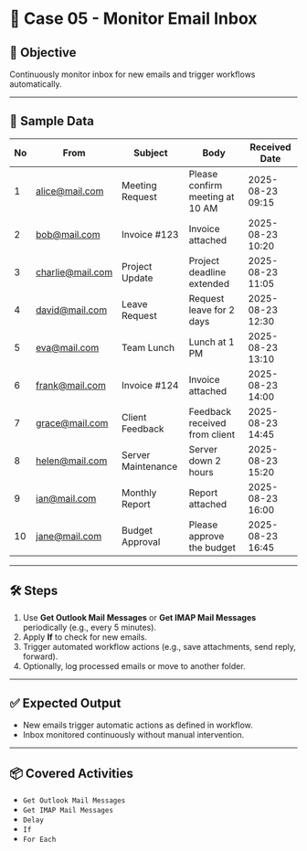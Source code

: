 # 📘 Case 05 - Monitor Email Inbox

## 🎯 Objective
Continuously monitor inbox for new emails and trigger workflows automatically.

---

## 📝 Sample Data
| No  | From                | Subject           | Body                          | Received Date       |
|-----|-------------------|-----------------|------------------------------|------------------|
| 1   | alice@mail.com    | Meeting Request  | Please confirm meeting at 10 AM  | 2025-08-23 09:15 |
| 2   | bob@mail.com      | Invoice #123     | Invoice attached                  | 2025-08-23 10:20 |
| 3   | charlie@mail.com  | Project Update   | Project deadline extended         | 2025-08-23 11:05 |
| 4   | david@mail.com    | Leave Request    | Request leave for 2 days          | 2025-08-23 12:30 |
| 5   | eva@mail.com      | Team Lunch       | Lunch at 1 PM                     | 2025-08-23 13:10 |
| 6   | frank@mail.com    | Invoice #124     | Invoice attached                  | 2025-08-23 14:00 |
| 7   | grace@mail.com    | Client Feedback  | Feedback received from client     | 2025-08-23 14:45 |
| 8   | helen@mail.com    | Server Maintenance | Server down 2 hours            | 2025-08-23 15:20 |
| 9   | ian@mail.com      | Monthly Report   | Report attached                   | 2025-08-23 16:00 |
| 10  | jane@mail.com     | Budget Approval  | Please approve the budget         | 2025-08-23 16:45 |

---

## 🛠️ Steps
1. Use **Get Outlook Mail Messages** or **Get IMAP Mail Messages** periodically (e.g., every 5 minutes).  
2. Apply **If** to check for new emails.  
3. Trigger automated workflow actions (e.g., save attachments, send reply, forward).  
4. Optionally, log processed emails or move to another folder.  

---

## ✅ Expected Output
- New emails trigger automatic actions as defined in workflow.  
- Inbox monitored continuously without manual intervention.  

---

## 📦 Covered Activities
- `Get Outlook Mail Messages`  
- `Get IMAP Mail Messages`  
- `Delay`  
- `If`  
- `For Each`
